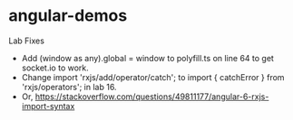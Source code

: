 # angular-demos

Lab Fixes
- Add  (window as any).global = window to polyfill.ts on line 64 to get socket.io to work.
- Change import 'rxjs/add/operator/catch'; to import { catchError } from 'rxjs/operators'; in lab 16.
- Or, https://stackoverflow.com/questions/49811177/angular-6-rxjs-import-syntax
